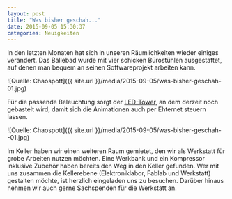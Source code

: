 ```yaml
---
layout: post
title: "Was bisher geschah..."
date: 2015-09-05 15:30:37
categories: Neuigkeiten
---
```

In den letzten Monaten hat sich in unseren Räumlichkeiten wieder einiges verändert. Das Bällebad wurde mit vier schicken Bürostühlen ausgestattet, auf denen man bequem an seinen Softwareprojekt arbeiten kann.

![Quelle: Chaospott]({{ site.url }}/media/2015-09-05/was-bisher-geschah-01.jpg)

Für die passende Beleuchtung sorgt der [LED-Tower](https://wiki.chaospott.de/LED_Tower), an dem derzeit noch gebastelt wird, damit sich die Animationen auch per Ehternet steuern lassen.

![Quelle: Chaospott]({{ site.url }}/media/2015-09-05/was-bisher-geschah--01.jpg)

Im Keller haben wir einen weiteren Raum gemietet, den wir als Werkstatt für grobe Arbeiten nutzen möchten. Eine Werkbank und ein Kompressor inklusive Zubehör haben bereits den Weg in den Keller gefunden. Wer mit uns zusammen die Kellerebene (Elektroniklabor, Fablab und Werkstatt) gestalten möchte, ist herzlich eingeladen uns zu besuchen. Darüber hinaus nehmen wir auch gerne Sachspenden für die Werkstatt an.